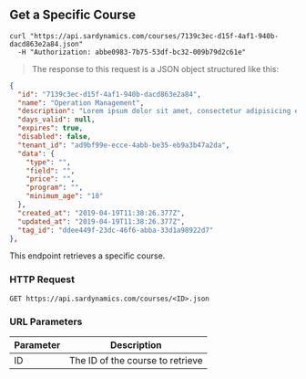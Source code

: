 ## Get a Specific Course

```shell
curl "https://api.sardynamics.com/courses/7139c3ec-d15f-4af1-940b-dacd863e2a84.json"
  -H "Authorization: abbe0983-7b75-53df-bc32-009b79d2c61e"
```

> The response to this request is a JSON object structured like this:

```json
{
  "id": "7139c3ec-d15f-4af1-940b-dacd863e2a84",
  "name": "Operation Management",
  "description": "Lorem ipsum dolor sit amet, consectetur adipisicing elit, sed do eiusmod tempor incididunt ut labore et dolore magna aliqua. Ut enim ad minim veniam, quis nostrud exercitation ullamco laboris nisi ut aliquip ex ea commodo consequat. Duis aute irure dolor in reprehenderit in voluptate velit esse cillum dolore eu fugiat nulla pariatur. Excepteur sint occaecat cupidatat non proident, sunt in culpa qui officia deserunt mollit anim id est laborum.",
  "days_valid": null,
  "expires": true,
  "disabled": false,
  "tenant_id": "ad9bf99e-ecce-4abb-be35-eb9a3b47a2da",
  "data": {
    "type": "",
    "field": "",
    "price": "",
    "program": "",
    "minimum_age": "18"
  },
  "created_at": "2019-04-19T11:38:26.377Z",
  "updated_at": "2019-04-19T11:38:26.377Z",
  "tag_id": "ddee449f-23dc-46f6-abba-33d1a98922d7"
},
```

This endpoint retrieves a specific course.

### HTTP Request

`GET https://api.sardynamics.com/courses/<ID>.json`

### URL Parameters

| Parameter | Description                      |
| --------- | -------------------------------- |
| ID        | The ID of the course to retrieve |
